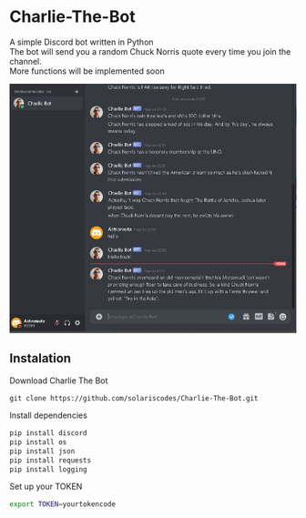 # Charlie-The-Bot
A simple Discord bot written in Python<br>
The bot will send you a random Chuck Norris quote every time you join the channel.<br>
More functions will be implemented soon<br>

![](charliebot.JPG)

## Instalation
Download Charlie The Bot
```
git clone https://github.com/solariscodes/Charlie-The-Bot.git
```
Install dependencies
```
pip install discord
pip install os
pip install json
pip install requests
pip install logging
```
Set up your TOKEN
```sh
export TOKEN=yourtokencode
```
